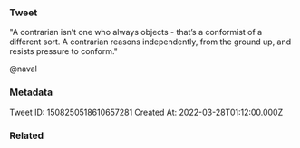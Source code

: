 ### Tweet
"A contrarian isn’t one who always objects - that’s a conformist of a different sort. 
A contrarian reasons independently, from the ground up, and resists pressure to conform."

@naval

### Metadata
Tweet ID: 1508250518610657281
Created At: 2022-03-28T01:12:00.000Z

### Related

